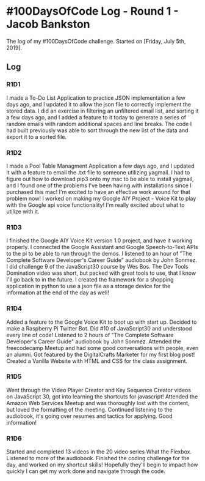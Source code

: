 # #100DaysOfCode Log - Round 1 - Jacob Bankston

The log of my #100DaysOfCode challenge. Started on [Friday, July 5th, 2019].

## Log

### R1D1 
I made a To-Do List Application to practice JSON implementation a few days ago, and I updated it to allow the json file to correctly implement the stored data. I did an exercise in filtering an unfiltered email list, and sorting it a few days ago, and I added a feature to it today to generate a series of random emails with random additional spaces and line breaks. The code I had built previously was able to sort through the new list of the data and export it to a sorted file.

### R1D2
I made a Pool Table Managment Application a few days ago, and I updated it with a feature to email the .txt file to someone utilizing yagmail. I had to figure out how to download pip3 onto my mac to be able to install yagmail, and I found one of the problems I've been having with installations since I purchased this mac! I'm excited to have an effective work around for that problem now! I worked on making my Google AIY Project - Voice Kit to play with the Google api voice functionality! I'm really excited about what to utilize with it.

### R1D3
I finished the Google AIY Voice Kit version 1.0 project, and have it working properly. I connected the Google Assistant and Google Speech-to-Text APIs to the pi to be able to run through the demos. I listened to an hour of "The Complete Software Developer's Career Guide" audiobook by John Sonmez. I did challenge 9 of the JavaScript30 course by Wes Bos. The Dev Tools Domination video was short, but packed with great tools to use, that I know I'll go back to in the future. I created the framework for a shopping application in python to use a json file as a storage device for the information at the end of the day as well!

### R1D4
Added a feature to the Google Voice Kit to boot up with start up. Decided to make a Raspberry Pi Twitter Bot. Did #10 of JavaScript30 and understood every line of code! Listened to 2 hours of "The Complete Software Developer's Career Guide" audiobook by John Sonmez. Attended the freecodecamp Meetup and had some good conversations with people, even an alumni. Got featured by the DigitalCrafts Marketer for my first blog post! Created a Vanilla Website with HTML and CSS for the class assignment.

### R1D5
Went through the Video Player Creator and Key Sequence Creator videos on JavaScript 30, got into learning the shortcuts for javascript! Attended the Amazon Web Services Meetup and was thoroughly lost with the content, but loved the formatting of the meeting. Continued listening to the audiobook, it's going over resumes and tactics for applying. Good information!

### R1D6
Started and completed 13 videos in the 20 video series What the Flexbox. Listened to more of the audiobook. Finished the coding challenge for the day, and worked on my shortcut skills! Hopefully they'll begin to impact how quickly I can get my work done and navigate through the code.